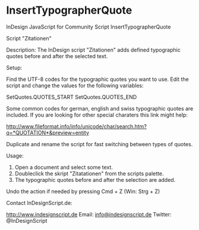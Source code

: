 # InsertTypographerQuote
InDesign JavaScript for Community Script InsertTypographerQuote

Script "Zitationen"

Description:
The InDesign script "Zitationen" adds defined typographic quotes before and after the selected text.

Setup:

Find the UTF-8 codes for the typographic quotes you want to use. 
Edit the script and change the values for the following variables:

SetQuotes.QUOTES_START
SetQuotes.QUOTES_END

Some common codes for german, english and swiss typographic quotes are included. 
If you are looking for other special charaters this link might help:

http://www.fileformat.info/info/unicode/char/search.htm?q=*QUOTATION*&preview=entity

Duplicate and rename the script for fast switching between types of quotes.


Usage:

1. Open a document and select some text.
2. Doubleclick the skript "Zitatationen" from the scripts palette.
3. The typographic quotes before and after the selection are added.

Undo the action if needed by pressing Cmd + Z (Win: Strg + Z)

Contact InDesignScript.de:

http://www.indesignscript.de
Email: info@indesignscript.de
Twitter: @InDesignScript

 
